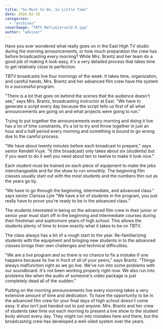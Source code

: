 ```yaml
---
title: "So Much to Do, So Little Time"
date: 2016-02-10
categories: 
  - "archives"
coverImage: "TBTV_MollyGjervold-9.jpg"
author: "adviser"
---
```


Have you ever wondered what really goes on in the East High TV studio during the morning announcements, or how much preparation the crew has before broadcasting every morning? While Mrs. Brantz and her team do a good job of making it look easy, it's a very detailed process that takes time to get relatively close to perfection.

TBTV broadcasts live four mornings of the week. It takes time, organization, and careful hands, Mrs. Brantz and her advanced film crew have the system to a successful program.

"There is a lot that goes on behind the scenes that the audience doesn't see," says Mrs. Brantz, broadcasting instructor at East. "We have to generate a script every day because the script tells us first of all what announcements are going on and what projects were going to run."

Trying to put together the announcements every morning and doing it live has a lot of time constraints, it’s a lot to try and throw together in just an hour and a half period every morning and something is bound to go wrong due to the careful process.

"We have about twenty minutes before each broadcast to prepare," says senior Kendell Vuyk. "It (the broadcast) only takes about six (students) but if you want to do it well you need about ten to twelve to make it look nice."

Each student must be trained on each piece of equipment to make the jobs interchangeable and for the show to run smoothly. The beginning film classes usually start out with the most students and the numbers thin out as the years go by.

“We have to go through the beginning, intermediate, and advanced class." says senior Clarissa Lyle "We have a lot of students in the program, you just really have to prove you’re ready to be in the advanced class.”

The students interested in being on the advanced film crew in their junior or senior year must start off in the beginning and intermediate courses during their freshman and sophomore years of high school. This allows the students plenty of time to know exactly what it takes to be on TBTV.

The class always has a bit of a rough start to the year. Re-familiarizing students with the equipment and bringing new students in to the advanced classes brings their own challenges and technical difficulties.

"We are a live program and so there is no chance to fix a mistake if one happens because its live in front of all of your peers," says Brantz. "Things always malfunction right as we go live. We've run into some problems with our soundboard. It's not been working properly right now. We also run into problems like when the audio of someone's video package is just completely dead all of the sudden."

Putting on the morning announcements live every morning takes a very extensive amount of time and dedication. To have the opportunity to be in the advanced film crew for your final days of high school doesn't come easy. It also isn't just handed out to just anyone. Mrs. Brantz and her crew of students take time out each morning to present a live show to the student body almost every day. They might run into mistakes here and there, but the broadcasting crew has developed a well-oiled system over the years.
